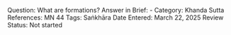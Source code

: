 Question: What are formations?
Answer in Brief: -
 Category: Khanda
Sutta References: MN 44
Tags: Saṅkhāra
Date Entered: March 22, 2025
Review Status: Not started